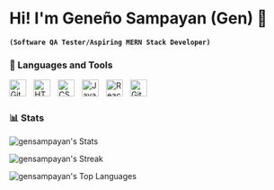 # Hi! I'm Geneño Sampayan (Gen) 👋

**`(Software QA Tester/Aspiring MERN Stack Developer)`**
<br>

### 🧰 Languages and Tools

<img align="left" alt="Git" width="30px" style="padding-right:10px;" src="https://cdn.jsdelivr.net/gh/devicons/devicon/icons/git/git-original.svg" />
<img align="left" alt="HTML" width="30px" style="padding-right:10px;" src="https://cdn.jsdelivr.net/gh/devicons/devicon/icons/html5/html5-plain.svg" />
<img align="left" alt="CSS" width="30px" style="padding-right:10px;" src="https://cdn.jsdelivr.net/gh/devicons/devicon/icons/css3/css3-plain.svg" />
<img align="left" alt="JavaScript" width="30px" style="padding-right:10px;" src="https://cdn.jsdelivr.net/gh/devicons/devicon/icons/javascript/javascript-plain.svg" />
<img align="left" alt="React" width="30px" style="padding-right:10px;" src="https://cdn.jsdelivr.net/gh/devicons/devicon/icons/react/react-original.svg" />
<img align="left" alt="GitHub" width="30px" style="padding-right:10px;" src="https://cdn.jsdelivr.net/gh/devicons/devicon/icons/github/github-original.svg" />
<br>

<br>

### 📊 Stats

![gensampayan's Stats](https://github-readme-stats.vercel.app/api?username=gensampayan&theme=dark&show_icons=true&hide_border=true&count_private=true) 

![gensampayan's Streak](https://github-readme-streak-stats.herokuapp.com/?user=gensampayan&theme=dark&hide_border=true) 

![gensampayan's Top Languages](https://github-readme-stats.vercel.app/api/top-langs/?username=gensampayan&theme=dark&show_icons=true&hide_border=true&count)
